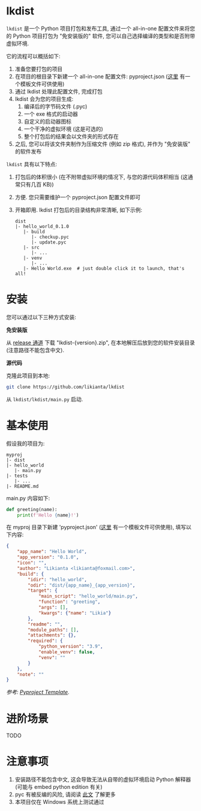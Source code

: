 # lkdist

`lkdist` 是一个 Python 项目打包和发布工具, 通过一个 all-in-one 配置文件来将您的 Python 项目打包为 "免安装版的" 软件, 您可以自己选择编译的类型和是否附带虚拟环境.

它的流程可以概括如下:

1. 准备您要打包的项目
2. 在项目的根目录下新建一个 all-in-one 配置文件: pyproject.json ([这里](lkdist/template/pyproject.json) 有一个模板文件可供使用)
3. 通过 lkdist 处理此配置文件, 完成打包
4. lkdist 会为您的项目生成:
    1. 编译后的字节码文件 (.pyc)
    2. 一个 exe 格式的启动器
    3. 自定义的启动器图标
    4. 一个干净的虚拟环境 (这是可选的)
    4. 整个打包后的结果会以文件夹的形式存在
5. 之后, 您可以将该文件夹制作为压缩文件 (例如 zip 格式), 并作为 "免安装版" 的软件发布

`lkdist` 具有以下特点:

1. 打包后的体积很小 (在不附带虚拟环境的情况下, 与您的源代码体积相当 (这通常只有几百 KB))
2. 方便. 您只需要维护一个 pyproject.json 配置文件即可
3. 开箱即用. lkdist 打包后的目录结构非常清晰, 如下示例:

   ```
   dist
   |- hello_world_0.1.0
      |- build
         |- checkup.pyc
         |- update.pyc
      |- src   
         |- ...
      |- venv
         |- ...
      |- Hello World.exe  # just double click it to launch, that's all!
   ```

# 安装

您可以通过以下三种方式安装:

**免安装版**

从 [release 通道](TODO) 下载 "lkdist-{version}.zip", 在本地解压后放到您的软件安装目录 (注意路径不能包含中文).

**源代码**

克隆此项目到本地:

```bash
git clone https://github.com/likianta/lkdist
```

从 `lkdist/lkdist/main.py` 启动.

# 基本使用

假设我的项目为:

```
myproj
|- dist
|- hello_world
   |- main.py
|- tests
   |- ...
|- README.md
```

main.py 内容如下:

```py
def greeting(name):
    print(f'Hello {name}!')
```

在 myproj 目录下新建 'pyproject.json' ([这里](TODO) 有一个模板文件可供使用), 填写以下内容:

```json
{
    "app_name": "Hello World",
    "app_version": "0.1.0",
    "icon": "",
    "author": "Likianta <likianta@foxmail.com>",
    "build": {
        "idir": "hello_world",
        "odir": "dist/{app_name}_{app_version}",
        "target": {
            "main_script": "hello_world/main.py",
            "function": "greeting",
            "args": [],
            "kwargs": {"name": "Likia"}
        },
        "readme": "",
        "module_paths": [],
        "attachments": {},
        "required": {
            "python_version": "3.9",
            "enable_venv": false,
            "venv": ""
        }
    },
    "note": ""
}
```

*参考: [Pyproject Template](docs/pyproject%20template.md).*

# 进阶场景

TODO

# 注意事项

1. 安装路径不能包含中文, 这会导致无法从自带的虚拟环境启动 Python 解释器 (可能与 embed python edition 有关)
2. pyc 有被反编的风险, 请阅读 [此文](TODO) 了解更多
3. 本项目仅在 Windows 系统上测试通过
